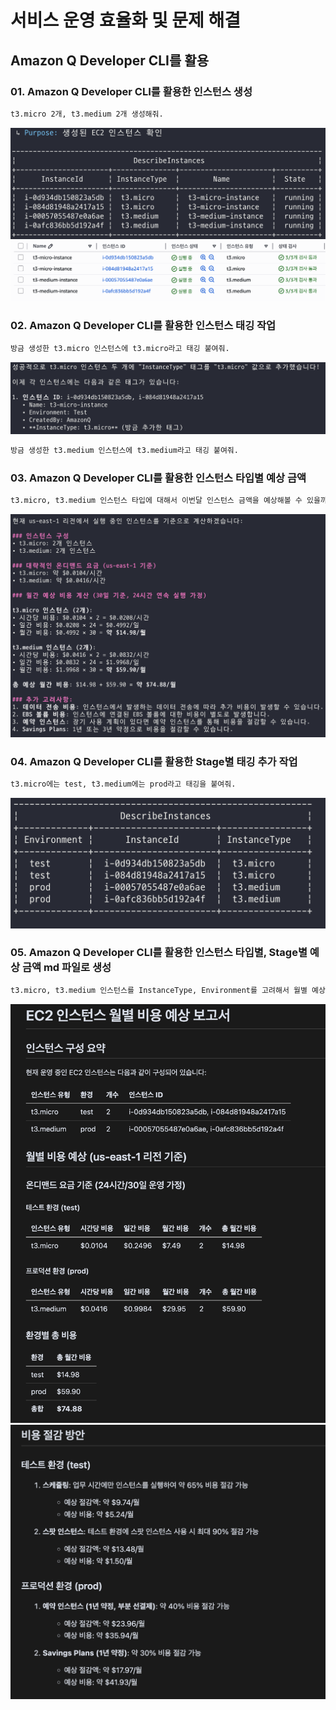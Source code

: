 # 서비스 운영 효율화 및 문제 해결

## Amazon Q Developer CLI를 활용

### 01. Amazon Q Developer CLI를 활용한 인스턴스 생성

```bash
t3.micro 2개, t3.medium 2개 생성해줘.
```

![alt text](../../others/Lab2-img-1.png)
![alt text](../../others/Lab2-img-2.png)


### 02. Amazon Q Developer CLI를 활용한 인스턴스 태깅 작업

```bash
방금 생성한 t3.micro 인스턴스에 t3.micro라고 태깅 붙여줘. 
```

![alt text](../../others/Lab2-img-3.png)

```bash
방금 생성한 t3.medium 인스턴스에 t3.medium라고 태깅 붙여줘. 
```

### 03. Amazon Q Developer CLI를 활용한 인스턴스 타입별 예상 금액

```bash
t3.micro, t3.medium 인스턴스 타입에 대해서 이번달 인스턴스 금액을 예상해볼 수 있을까? 
```

![alt text](../../others/Lab2-img-4.png)


### 04. Amazon Q Developer CLI를 활용한 Stage별 태깅 추가 작업

```bash
t3.micro에는 test, t3.medium에는 prod라고 태깅을 붙여줘.
```

![alt text](../../others/Lab2-img-5.png)


### 05. Amazon Q Developer CLI를 활용한 인스턴스 타입별, Stage별 예상 금액 md 파일로 생성

```bash
t3.micro, t3.medium 인스턴스를 InstanceType, Environment를 고려해서 월별 예상 금액을 뽑고 싶어. 그리고 그 결과를 md 파일 형태로 받고 싶어.
```

![alt text](../../others/Lab2-img-6.png)
![alt text](../../others/Lab2-img-7.png)